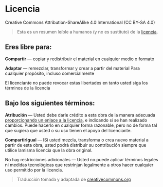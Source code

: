 # Licencia

Creative Commons
Attribution-ShareAlike 4.0 International (CC BY-SA 4.0)

> Esta es un resumen leíble a humanos (y no es sustituto) de la
> [licencia](https://creativecommons.org/licenses/by-sa/4.0/legalcode).

## Eres libre para:

__Compartir__ — copiar y redistribuir el material en cualquier medio o formato

__Adaptar__ — remezclar, transformar y crear a partir del material
Para cualquier propósito, incluso comercialmente

El licenciante no puede revocar estas libertades en tanto usted siga los términos de la licencia

## Bajo los siguientes términos:

__Atribución__ — Usted debe darle crédito a esta obra de la manera adecuada [proporcionando un enlace a la licencia](https://creativecommons.org/licenses/by-sa/4.0/legalcode),  e indicando si se han realizado cambios. Puede hacerlo en cualquier forma razonable, pero no de forma tal que sugiera que usted o su uso tienen el apoyo del licenciante.

__CompartirIgual__ — ISi usted mezcla, transforma o crea nuevo material a partir de esta obra, usted podrá distribuir su contribución siempre que utilice lamisma licencia que la obra original.

No hay restricciones adicionales — Usted no puede aplicar términos legales ni medidas tecnológicas que restrinjan legalmente a otros hacer cualquier uso permitido por la licencia.

> Traducción tomada y adaptada de [creativecommons.org](https://creativecommons.org/licenses/by-sa/4.0/deed.es)
